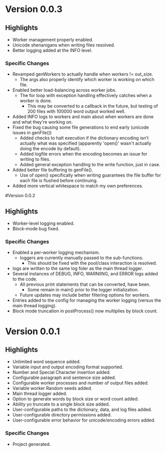# Version 0.0.3

## Highlights
- Worker management properly enabled.
- Unicode shenanigans when writing files resolved.
- Better logging added at the INFO level.

### Specific Changes
- Revamped genWorkers to actually handle when workers != out_size.
  - The args also properly identify which worker is working on which file.
- Enabled better load-balancing across worker jobs.
  - The for loop with exception handling effectively catches when a worker is done.
    - This may be converted to a callback in the future, but testing of 200 files with 100000 word output worked well.
- Added INFO logs to workers and main about when workers are done and what they're working on.
- Fixed the bug causing some file generations to end early (unicode issues in genFile())
  - Added checks to halt execution if the dictionary encoding isn't actually what was specified (apparently 'open()' wasn't actually doing the encode by default).
  - Added logfile errors when the encoding becomes an issue for writing to files.
  - Added general exception handling to the write function, just in case.
- Added better file buffering to genFile().
  - Use of open() specifically when writing guarantees the file buffer for each file is flushed before continuing.
- Added more vertical whitespace to match my own preferences.

#Version 0.0.2

## Highlights
- Worker-level logging enabled.
- Block-mode bug fixed.

### Specific Changes
- Enabled a per-worker logging mechanism.
  - loggers are currently manually passed to the sub-functions.
    - This should be fixed with the pool/class interaction is resolved.
- logs are written to the same log foler as the main thread logger.
- Several instances of DEBUG, INFO, WARNIING, and ERROR logs added to the code.
  - All previous print statements that can be converted, have been.
    - Some remain in main() prior to the logger initialization.
  - Future updates may include better filtering options for workers.
- Entries added to the config for managing the worker logging (versus the main thread logging).
- Block mode truncation in postProcess() now multiplies by block count.

# Version 0.0.1

## Highlights
- Unlimited word sequence added.
- Variable input and output encoding format supported.
- Number and Special Character insertion added.
- Configurable paragraph and sentence size added.
- Configurable worker processes and number of output files added.
- Variable worker Random seeds added.
- Main thread logger added.
- Option to generate words by block size or word count added.
- Ability yo truncate to a single block size added.
- User-configurable paths to the dictionary, data, and log files added.
- User-configurable directory permissions added.
- User-configurable error behavior for unicode/encoding errors added.

### Specific Changes
- Project generated.

